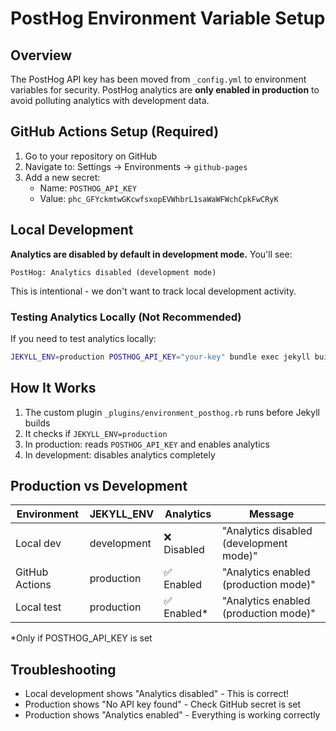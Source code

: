 # PostHog Environment Variable Setup

## Overview
The PostHog API key has been moved from `_config.yml` to environment variables for security.
PostHog analytics are **only enabled in production** to avoid polluting analytics with development data.

## GitHub Actions Setup (Required)

1. Go to your repository on GitHub
2. Navigate to: Settings → Environments → `github-pages`
3. Add a new secret:
   - Name: `POSTHOG_API_KEY`
   - Value: `phc_GFYckmtwGKcwfsxopEVWhbrL1saWaWFWchCpkFwCRyK`

## Local Development

**Analytics are disabled by default in development mode.** You'll see:
```
PostHog: Analytics disabled (development mode)
```

This is intentional - we don't want to track local development activity.

### Testing Analytics Locally (Not Recommended)
If you need to test analytics locally:
```bash
JEKYLL_ENV=production POSTHOG_API_KEY="your-key" bundle exec jekyll build
```

## How It Works

1. The custom plugin `_plugins/environment_posthog.rb` runs before Jekyll builds
2. It checks if `JEKYLL_ENV=production`
3. In production: reads `POSTHOG_API_KEY` and enables analytics
4. In development: disables analytics completely

## Production vs Development

| Environment | JEKYLL_ENV | Analytics | Message |
|------------|------------|-----------|---------|
| Local dev | development | ❌ Disabled | "Analytics disabled (development mode)" |
| GitHub Actions | production | ✅ Enabled | "Analytics enabled (production mode)" |
| Local test | production | ✅ Enabled* | "Analytics enabled (production mode)" |

*Only if POSTHOG_API_KEY is set

## Troubleshooting

- Local development shows "Analytics disabled" - This is correct!
- Production shows "No API key found" - Check GitHub secret is set
- Production shows "Analytics enabled" - Everything is working correctly